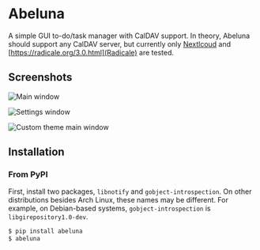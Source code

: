 # Abeluna
A simple GUI to-do/task manager with CalDAV support. In theory, Abeluna should support any CalDAV server, but currently only [Nextlcoud](https://apps.nextcloud.com/apps/tasks) and [https://radicale.org/3.0.html](Radicale) are tested.

## Screenshots

![Main window](https://i.imgur.com/8WP2OPj.png)

![Settings window](https://i.imgur.com/d29WsE2.png)

![Custom theme main window](https://i.imgur.com/rZWjWt2.png)

## Installation

### From PyPI
First, install two packages, `libnotify` and `gobject-introspection`. On other distributions besides Arch Linux, these names may be different. For example, on Debian-based systems, `gobject-introspection` is `libgirepository1.0-dev`.

```sh
$ pip install abeluna
$ abeluna
```
